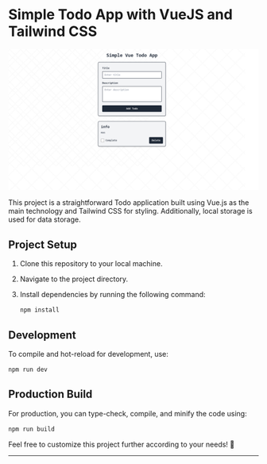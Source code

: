 # Simple Todo App with VueJS and Tailwind CSS
![Alt preview](./preview.png?raw=true)

This project is a straightforward Todo application built using Vue.js as the main technology and Tailwind CSS for styling. Additionally, local storage is used for data storage.


## Project Setup

1. Clone this repository to your local machine.
2. Navigate to the project directory.
3. Install dependencies by running the following command:

   ```sh
   npm install
   ```

## Development 

To compile and hot-reload for development, use:

```sh
npm run dev
```

## Production Build

For production, you can type-check, compile, and minify the code using:

```sh
npm run build
```

Feel free to customize this project further according to your needs! 🚀

---